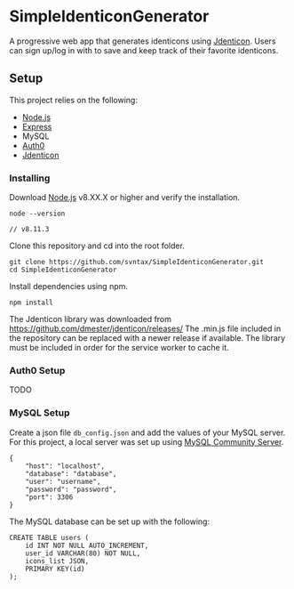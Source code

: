 # SimpleIdenticonGenerator

A progressive web app that generates identicons using [Jdenticon](https://jdenticon.com/). Users can sign up/log in with to save and keep track of their favorite identicons.

## Setup

This project relies on the following:

* [Node.js](https://nodejs.org/en/)
* [Express](https://expressjs.com/)
* MySQL
* [Auth0](https://auth0.com/)
* [Jdenticon](https://jdenticon.com/)

### Installing

Download [Node.js](https://nodejs.org/en/) v8.XX.X or higher and verify the installation.

```
node --version

// v8.11.3
```

Clone this repository and cd into the root folder.

```
git clone https://github.com/svntax/SimpleIdenticonGenerator.git
cd SimpleIdenticonGenerator
```

Install dependencies using npm.

```
npm install
```

The Jdenticon library was downloaded from https://github.com/dmester/jdenticon/releases/
The .min.js file included in the repository can be replaced with a newer release if available.
The library must be included in order for the service worker to cache it.

### Auth0 Setup

TODO

### MySQL Setup

Create a json file `db_config.json` and add the values of your MySQL server. For this project, a local server was set up using [MySQL Community Server](https://dev.mysql.com/downloads/mysql/).

```
{
    "host": "localhost",
    "database": "database",
    "user": "username",
    "password": "password",
    "port": 3306
}
```

The MySQL database can be set up with the following:

```
CREATE TABLE users (
    id INT NOT NULL AUTO_INCREMENT,
    user_id VARCHAR(80) NOT NULL,
    icons_list JSON,
    PRIMARY KEY(id)
);
```
